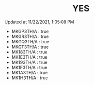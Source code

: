 <center><h1>YES</h1></center>

Updated at 11/22/2021, 1:05:08 PM

- MKGP3TH/A : true
- MKGR3TH/A : true
- MKGQ3TH/A : true
- MKGT3TH/A : true
- MK183TH/A : true
- MK1E3TH/A : true
- MK193TH/A : true
- MK1F3TH/A : true
- MK1A3TH/A : true
- MK1H3TH/A : true
